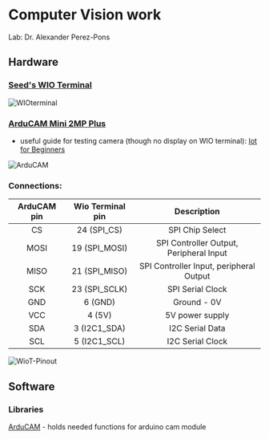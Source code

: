 # Computer Vision work


Lab: Dr. Alexander Perez-Pons


## Hardware
### [Seed's WIO Terminal](https://www.seeedstudio.com/Wio-Terminal-p-4509.html?srsltid=AfmBOoqlsYPOXHmt8u4R_lsj4-dBKGeljw8-h1VOl-1gI1Tt1RUw03Ns)
![WIOterminal](https://github.com/IGS1I/CpVision/blob/main/assets/wioterminal.jpg)


### [ArduCAM Mini 2MP Plus](https://www.arducam.com/arducam-2mp-spi-camera-b0067-arduino.html)
- useful guide for testing camera (though no display on WIO terminal): [Iot for Beginners](https://github.com/microsoft/IoT-For-Beginners/blob/main/4-manufacturing/lessons/2-check-fruit-from-device/wio-terminal-camera.md)

![ArduCAM](https://github.com/IGS1I/CpVision/blob/main/assets/ArduCAM.jpg)


### Connections:

| ArduCAM pin | Wio Terminal pin | Description |
|:-----------:|:---------------: |:----------: |
|CS	| 24 (SPI_CS)| SPI Chip Select |
|MOSI| 19 (SPI_MOSI) | SPI Controller Output, Peripheral Input
|MISO| 21 (SPI_MISO) | SPI Controller Input, peripheral Output
|SCK | 23 (SPI_SCLK) | SPI Serial Clock
|GND | 6 (GND) | Ground - 0V
|VCC | 4 (5V) | 5V power supply
|SDA | 3 (I2C1_SDA) | I2C Serial Data
|SCL | 5 (I2C1_SCL)	| I2C Serial Clock

![WioT-Pinout](https://github.com/user-attachments/assets/94fc2df9-f9b1-472f-a142-94c75ece8baa)

## Software

### Libraries
[ArduCAM](https://github.com/ArduCAM/Arduino/tree/master/ArduCAM) - holds needed functions for arduino cam module
